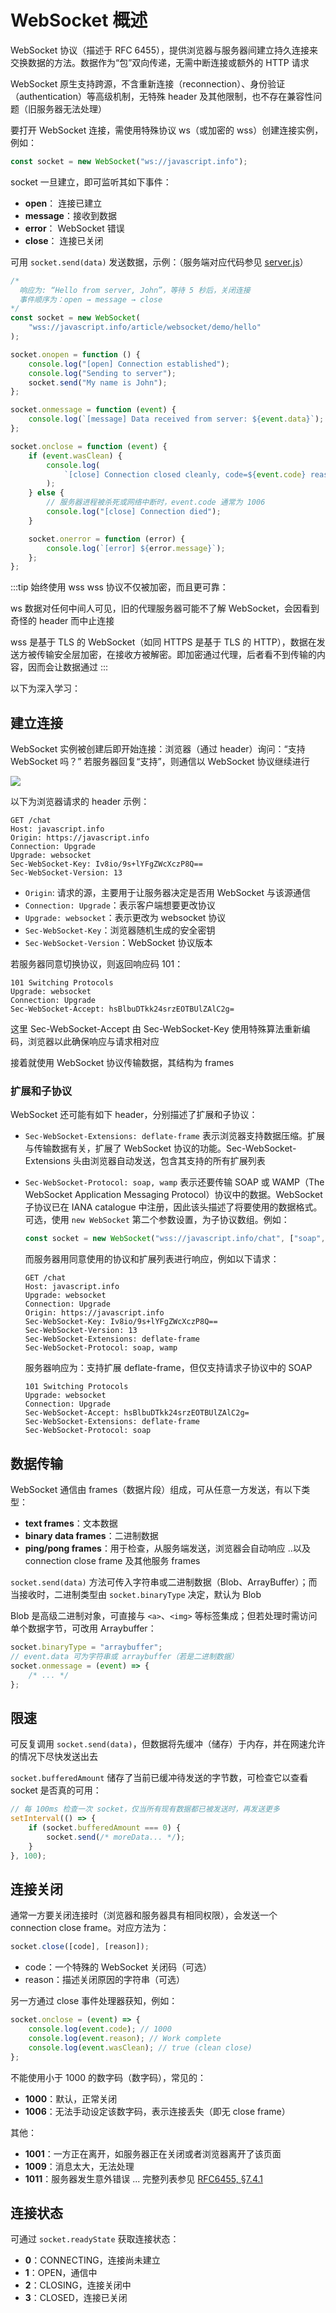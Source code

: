 # WebSocket 概述

WebSocket 协议（描述于 RFC 6455），提供浏览器与服务器间建立持久连接来交换数据的方法。数据作为“包”双向传递，无需中断连接或额外的 HTTP 请求

WebSocket 原生支持跨源，不含重新连接（reconnection）、身份验证（authentication）等高级机制，无特殊 header 及其他限制，也不存在兼容性问题（旧服务器无法处理）

要打开 WebSocket 连接，需使用特殊协议 ws（或加密的 wss）创建连接实例，例如：

```js
const socket = new WebSocket("ws://javascript.info");
```

socket 一旦建立，即可监听其如下事件：

- **open**： 连接已建立
- **message**：接收到数据
- **error**： WebSocket 错误
- **close**： 连接已关闭

可用 `socket.send(data)` 发送数据，示例：（服务端对应代码参见 [server.js](https://zh.javascript.info/article/websocket/demo/server.js)）

```js
/* 
  响应为: “Hello from server, John”，等待 5 秒后，关闭连接
  事件顺序为：open → message → close
*/
const socket = new WebSocket(
	"wss://javascript.info/article/websocket/demo/hello"
);

socket.onopen = function () {
	console.log("[open] Connection established");
	console.log("Sending to server");
	socket.send("My name is John");
};

socket.onmessage = function (event) {
	console.log(`[message] Data received from server: ${event.data}`);
};

socket.onclose = function (event) {
	if (event.wasClean) {
		console.log(
			`[close] Connection closed cleanly, code=${event.code} reason=${event.reason}`
		);
	} else {
		// 服务器进程被杀死或网络中断时，event.code 通常为 1006
		console.log("[close] Connection died");
	}

	socket.onerror = function (error) {
		console.log(`[error] ${error.message}`);
	};
};
```

:::tip 始终使用 wss
wss 协议不仅被加密，而且更可靠：

ws 数据对任何中间人可见，旧的代理服务器可能不了解 WebSocket，会因看到奇怪的 header 而中止连接

wss 是基于 TLS 的 WebSocket（如同 HTTPS 是基于 TLS 的 HTTP），数据在发送方被传输安全层加密，在接收方被解密。即加密通过代理，后者看不到传输的内容，因而会让数据通过
:::

以下为深入学习：

## 建立连接

WebSocket 实例被创建后即开始连接：浏览器（通过 header）询问：“支持 WebSocket 吗？” 若服务器回复“支持”，则通信以 WebSocket 协议继续进行

![](./asset/connect.png)

以下为浏览器请求的 header 示例：

```
GET /chat
Host: javascript.info
Origin: https://javascript.info
Connection: Upgrade
Upgrade: websocket
Sec-WebSocket-Key: Iv8io/9s+lYFgZWcXczP8Q==
Sec-WebSocket-Version: 13
```

- `Origin`: 请求的源，主要用于让服务器决定是否用 WebSocket 与该源通信
- `Connection: Upgrade`：表示客户端想要更改协议
- `Upgrade: websocket`：表示更改为 websocket 协议
- `Sec-WebSocket-Key`：浏览器随机生成的安全密钥
- `Sec-WebSocket-Version`：WebSocket 协议版本

若服务器同意切换协议，则返回响应码 101：

```
101 Switching Protocols
Upgrade: websocket
Connection: Upgrade
Sec-WebSocket-Accept: hsBlbuDTkk24srzEOTBUlZAlC2g=
```

这里 Sec-WebSocket-Accept 由 Sec-WebSocket-Key 使用特殊算法重新编码，浏览器以此确保响应与请求相对应

接着就使用 WebSocket 协议传输数据，其结构为 frames

### 扩展和子协议

WebSocket 还可能有如下 header，分别描述了扩展和子协议：

- `Sec-WebSocket-Extensions: deflate-frame` 表示浏览器支持数据压缩。扩展与传输数据有关，扩展了 WebSocket 协议的功能。Sec-WebSocket-Extensions 头由浏览器自动发送，包含其支持的所有扩展列表

- `Sec-WebSocket-Protocol: soap, wamp` 表示还要传输 SOAP 或 WAMP（The WebSocket Application Messaging Protocol）协议中的数据。WebSocket 子协议已在 IANA catalogue 中注册，因此该头描述了将要使用的数据格式。可选，使用 `new WebSocket` 第二个参数设置，为子协议数组。例如：

  ```js
  const socket = new WebSocket("wss://javascript.info/chat", ["soap", "wamp"]);
  ```

  而服务器用同意使用的协议和扩展列表进行响应，例如以下请求：

  ```
  GET /chat
  Host: javascript.info
  Upgrade: websocket
  Connection: Upgrade
  Origin: https://javascript.info
  Sec-WebSocket-Key: Iv8io/9s+lYFgZWcXczP8Q==
  Sec-WebSocket-Version: 13
  Sec-WebSocket-Extensions: deflate-frame
  Sec-WebSocket-Protocol: soap, wamp
  ```

  服务器响应为：支持扩展 deflate-frame，但仅支持请求子协议中的 SOAP

  ```
  101 Switching Protocols
  Upgrade: websocket
  Connection: Upgrade
  Sec-WebSocket-Accept: hsBlbuDTkk24srzEOTBUlZAlC2g=
  Sec-WebSocket-Extensions: deflate-frame
  Sec-WebSocket-Protocol: soap
  ```

## 数据传输

WebSocket 通信由 frames（数据片段）组成，可从任意一方发送，有以下类型：

- **text frames**：文本数据
- **binary data frames**：二进制数据
- **ping/pong frames**：用于检查，从服务端发送，浏览器会自动响应
  ..以及 connection close frame 及其他服务 frames

`socket.send(data)` 方法可传入字符串或二进制数据（Blob、ArrayBuffer）；而当接收时，二进制类型由 `socket.binaryType` 决定，默认为 Blob

Blob 是高级二进制对象，可直接与 `<a>`、`<img>` 等标签集成；但若处理时需访问单个数据字节，可改用 Arraybuffer：

```js
socket.binaryType = "arraybuffer";
// event.data 可为字符串或 arraybuffer（若是二进制数据）
socket.onmessage = (event) => {
	/* ... */
};
```

## 限速

可反复调用 `socket.send(data)`，但数据将先缓冲（储存）于内存，并在网速允许的情况下尽快发送出去

`socket.bufferedAmount` 储存了当前已缓冲待发送的字节数，可检查它以查看 socket 是否真的可用：

```js
// 每 100ms 检查一次 socket，仅当所有现有数据都已被发送时，再发送更多
setInterval(() => {
	if (socket.bufferedAmount === 0) {
		socket.send(/* moreData... */);
	}
}, 100);
```

## 连接关闭

通常一方要关闭连接时（浏览器和服务器具有相同权限），会发送一个 connection close frame。对应方法为：

```js
socket.close([code], [reason]);
```

- code：一个特殊的 WebSocket 关闭码（可选）
- reason：描述关闭原因的字符串（可选）

另一方通过 close 事件处理器获知，例如：

```js
socket.onclose = (event) => {
	console.log(event.code); // 1000
	console.log(event.reason); // Work complete
	console.log(event.wasClean); // true (clean close)
};
```

不能使用小于 1000 的数字码（数字码），常见的：

- **1000**：默认，正常关闭
- **1006**：无法手动设定该数字码，表示连接丢失（即无 close frame）

其他：

- **1001**：一方正在离开，如服务器正在关闭或者浏览器离开了该页面
- **1009**：消息太大，无法处理
- **1011**：服务器发生意外错误
  ... 完整列表参见 [RFC6455, §7.4.1](https://tools.ietf.org/html/rfc6455#section-7.4.1)

## 连接状态

可通过 `socket.readyState` 获取连接状态：

- **0**：CONNECTING，连接尚未建立
- **1**：OPEN，通信中
- **2**：CLOSING，连接关闭中
- **3**：CLOSED，连接已关闭
